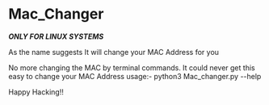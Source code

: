 # Mac_Changer

***ONLY FOR LINUX SYSTEMS***

As the name suggests It will change your MAC Address for you

No more changing the MAC by terminal commands. It could never get this easy to change your MAC Address
usage:-
python3 Mac_changer.py --help

Happy Hacking!!
